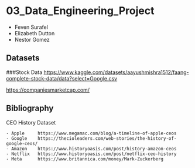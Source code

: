 # 03_Data_Engineering_Project
- Feven Surafel
- Elizabeth Dutton
- Nestor Gomez

## Datasets
###Stock Data
https://www.kaggle.com/datasets/aayushmishra1512/faang-complete-stock-data/data?select=Google.csv

https://companiesmarketcap.com/


## Bibliography
CEO History Dataset

    - Apple	    https://www.megamac.com/blog/a-timeline-of-apple-ceos
    - Google	https://thecioleaders.com/web-stories/the-history-of-google-ceos/
    - Amazon	https://www.historyoasis.com/post/history-amazon-ceos
    - Netflix	https://www.historyoasis.com/post/netflix-ceo-history
    - Meta	    https://www.britannica.com/money/Mark-Zuckerberg
